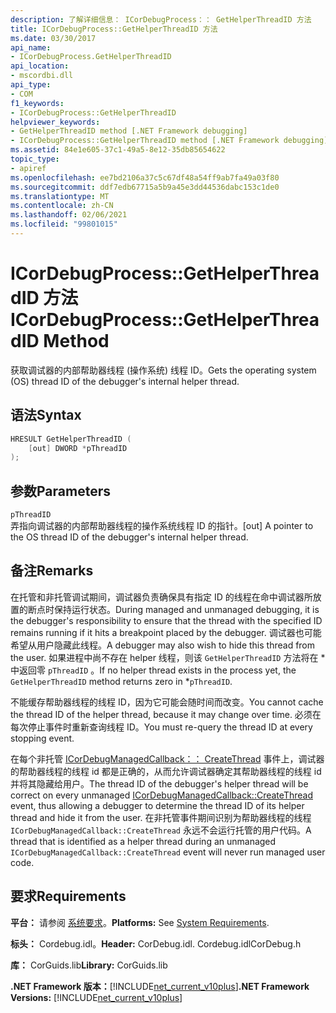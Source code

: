 ```yaml
---
description: 了解详细信息： ICorDebugProcess：： GetHelperThreadID 方法
title: ICorDebugProcess::GetHelperThreadID 方法
ms.date: 03/30/2017
api_name:
- ICorDebugProcess.GetHelperThreadID
api_location:
- mscordbi.dll
api_type:
- COM
f1_keywords:
- ICorDebugProcess::GetHelperThreadID
helpviewer_keywords:
- GetHelperThreadID method [.NET Framework debugging]
- ICorDebugProcess::GetHelperThreadID method [.NET Framework debugging]
ms.assetid: 84e1e605-37c1-49a5-8e12-35db85654622
topic_type:
- apiref
ms.openlocfilehash: ee7bd2106a37c5c67df48a54ff9ab7fa49a03f80
ms.sourcegitcommit: ddf7edb67715a5b9a45e3dd44536dabc153c1de0
ms.translationtype: MT
ms.contentlocale: zh-CN
ms.lasthandoff: 02/06/2021
ms.locfileid: "99801015"
---
```

# <a name="icordebugprocessgethelperthreadid-method"></a><span data-ttu-id="811e8-103">ICorDebugProcess::GetHelperThreadID 方法</span><span class="sxs-lookup"><span data-stu-id="811e8-103">ICorDebugProcess::GetHelperThreadID Method</span></span>

<span data-ttu-id="811e8-104">获取调试器的内部帮助器线程 (操作系统) 线程 ID。</span><span class="sxs-lookup"><span data-stu-id="811e8-104">Gets the operating system (OS) thread ID of the debugger's internal helper thread.</span></span>  
  
## <a name="syntax"></a><span data-ttu-id="811e8-105">语法</span><span class="sxs-lookup"><span data-stu-id="811e8-105">Syntax</span></span>  
  
```cpp  
HRESULT GetHelperThreadID (  
    [out] DWORD *pThreadID  
);  
```  
  
## <a name="parameters"></a><span data-ttu-id="811e8-106">参数</span><span class="sxs-lookup"><span data-stu-id="811e8-106">Parameters</span></span>  

 `pThreadID`  
 <span data-ttu-id="811e8-107">弄指向调试器的内部帮助器线程的操作系统线程 ID 的指针。</span><span class="sxs-lookup"><span data-stu-id="811e8-107">[out] A pointer to the OS thread ID of the debugger's internal helper thread.</span></span>  
  
## <a name="remarks"></a><span data-ttu-id="811e8-108">备注</span><span class="sxs-lookup"><span data-stu-id="811e8-108">Remarks</span></span>  

 <span data-ttu-id="811e8-109">在托管和非托管调试期间，调试器负责确保具有指定 ID 的线程在命中调试器所放置的断点时保持运行状态。</span><span class="sxs-lookup"><span data-stu-id="811e8-109">During managed and unmanaged debugging, it is the debugger's responsibility to ensure that the thread with the specified ID remains running if it hits a breakpoint placed by the debugger.</span></span> <span data-ttu-id="811e8-110">调试器也可能希望从用户隐藏此线程。</span><span class="sxs-lookup"><span data-stu-id="811e8-110">A debugger may also wish to hide this thread from the user.</span></span> <span data-ttu-id="811e8-111">如果进程中尚不存在 helper 线程，则该 `GetHelperThreadID` 方法将在 \* 中返回零 `pThreadID` 。</span><span class="sxs-lookup"><span data-stu-id="811e8-111">If no helper thread exists in the process yet, the `GetHelperThreadID` method returns zero in \*`pThreadID`.</span></span>  
  
 <span data-ttu-id="811e8-112">不能缓存帮助器线程的线程 ID，因为它可能会随时间而改变。</span><span class="sxs-lookup"><span data-stu-id="811e8-112">You cannot cache the thread ID of the helper thread, because it may change over time.</span></span> <span data-ttu-id="811e8-113">必须在每次停止事件时重新查询线程 ID。</span><span class="sxs-lookup"><span data-stu-id="811e8-113">You must re-query the thread ID at every stopping event.</span></span>  
  
 <span data-ttu-id="811e8-114">在每个非托管 [ICorDebugManagedCallback：： CreateThread](icordebugmanagedcallback-createthread-method.md) 事件上，调试器的帮助器线程的线程 id 都是正确的，从而允许调试器确定其帮助器线程的线程 id 并将其隐藏给用户。</span><span class="sxs-lookup"><span data-stu-id="811e8-114">The thread ID of the debugger's helper thread will be correct on every unmanaged [ICorDebugManagedCallback::CreateThread](icordebugmanagedcallback-createthread-method.md) event, thus allowing a debugger to determine the thread ID of its helper thread and hide it from the user.</span></span> <span data-ttu-id="811e8-115">在非托管事件期间识别为帮助器线程的线程 `ICorDebugManagedCallback::CreateThread` 永远不会运行托管的用户代码。</span><span class="sxs-lookup"><span data-stu-id="811e8-115">A thread that is identified as a helper thread during an unmanaged `ICorDebugManagedCallback::CreateThread` event will never run managed user code.</span></span>  
  
## <a name="requirements"></a><span data-ttu-id="811e8-116">要求</span><span class="sxs-lookup"><span data-stu-id="811e8-116">Requirements</span></span>  

 <span data-ttu-id="811e8-117">**平台：** 请参阅 [系统要求](../../get-started/system-requirements.md)。</span><span class="sxs-lookup"><span data-stu-id="811e8-117">**Platforms:** See [System Requirements](../../get-started/system-requirements.md).</span></span>  
  
 <span data-ttu-id="811e8-118">**标头：** Cordebug.idl。</span><span class="sxs-lookup"><span data-stu-id="811e8-118">**Header:** CorDebug.idl.</span></span> <span data-ttu-id="811e8-119">Cordebug.idl</span><span class="sxs-lookup"><span data-stu-id="811e8-119">CorDebug.h</span></span>  
  
 <span data-ttu-id="811e8-120">**库：** CorGuids.lib</span><span class="sxs-lookup"><span data-stu-id="811e8-120">**Library:** CorGuids.lib</span></span>  
  
 <span data-ttu-id="811e8-121">**.NET Framework 版本：**[!INCLUDE[net_current_v10plus](../../../../includes/net-current-v10plus-md.md)]</span><span class="sxs-lookup"><span data-stu-id="811e8-121">**.NET Framework Versions:** [!INCLUDE[net_current_v10plus](../../../../includes/net-current-v10plus-md.md)]</span></span>
